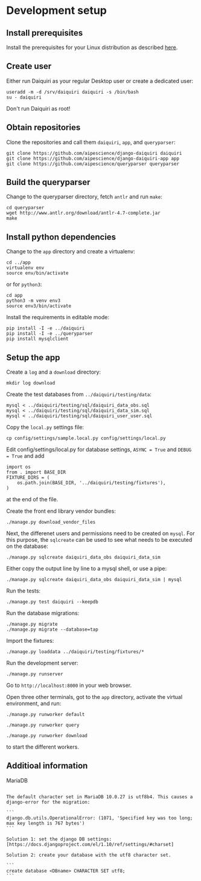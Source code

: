 Development setup
=================

Install prerequisites
---------------------

Install the prerequisites for your Linux distribution as described [here](prerequisites).


Create user
-----------

Either run Daiquiri as your regular Desktop user or create a dedicated user:

```
useradd -m -d /srv/daiquiri daiquiri -s /bin/bash
su - daiquiri
```

Don't run Daiquiri as root!


Obtain repositories
-------------------

Clone the repositories and call them `daiquiri`, `app`, and `queryparser`:

```
git clone https://github.com/aipescience/django-daiquiri daiquiri
git clone https://github.com/aipescience/django-daiquiri-app app
git clone https://github.com/aipescience/queryparser queryparser
```

Build the queryparser
---------------------

Change to the queryparser directory, fetch `antlr` and run `make`:

```
cd queryparser
wget http://www.antlr.org/download/antlr-4.7-complete.jar
make
```

Install python dependencies
---------------------------

Change to the `app` directory and create a virtualenv:

```
cd ../app
virtualenv env
source env/bin/activate
```

or for `python3`:

```
cd app
python3 -m venv env3
source env3/bin/activate
```

Install the requirements in editable mode:

```
pip install -I -e ../daiquiri
pip install -I -e ../queryparser
pip install mysqlclient
```

Setup the app
-------------

Create a `log` and a `download` directory:

```
mkdir log download
```

Create the test databases from `../daiquiri/testing/data`:

```
mysql < ../daiquiri/testing/sql/daiquiri_data_obs.sql
mysql < ../daiquiri/testing/sql/daiquiri_data_sim.sql
mysql < ../daiquiri/testing/sql/daiquiri_user_user.sql
```

Copy the `local.py` settings file:

```
cp config/settings/sample.local.py config/settings/local.py
```

Edit config/settings/local.py for database settings, `ASYNC = True` and `DEBUG = True` and add

```
import os
from . import BASE_DIR
FIXTURE_DIRS = (
    os.path.join(BASE_DIR, '../daiquiri/testing/fixtures'),
)
```

at the end of the file.

Create the front end library vendor bundles:

```
./manage.py download_vendor_files
```

Next, the differenet users and permissions need to be created on `mysql`. For this purpose, the `sqlcreate` can be used to see what needs to be executed on the database:

```
./manage.py sqlcreate daiquiri_data_obs daiquiri_data_sim
```

Either copy the output line by line to a mysql shell, or use a pipe:

```
./manage.py sqlcreate daiquiri_data_obs daiquiri_data_sim | mysql
```

Run the tests:

```
./manage.py test daiquiri --keepdb
```

Run the database migrations:

```
./manage.py migrate
./manage.py migrate --database=tap
```

Import the fixtures:

```
./manage.py loaddata ../daiquiri/testing/fixtures/*
```

Run the development server:

```
./manage.py runserver
```

Go to `http://localhost:8000` in your web browser.


Open three other terminals, got to the `app` directory, activate the virtual environment, and run:

```
./manage.py runworker default
```

```
./manage.py runworker query
```

```
./manage.py runworker download
```

to start the different workers.


Additioal information
---------------------

MariaDB
~~~~~~~

The default character set in MariaDB 10.0.27 is utf8b4. This causes a django-error for the migration:

```
django.db.utils.OperationalError: (1071, 'Specified key was too long; max key length is 767 bytes')
```

Solution 1: set the django DB settings: [https://docs.djangoproject.com/el/1.10/ref/settings/#charset]

Solution 2: create your database with the utf8 character set.

```
create database <DBname> CHARACTER SET utf8;
```
